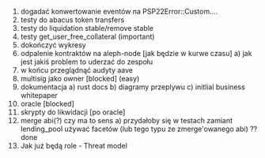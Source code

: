 1. dogadać konwertowanie eventów na PSP22Error::Custom....
1. testy do abacus token transfers
1. testy do liquidation stable/remove stable
1. testy get_user_free_collateral (important)
1. dokończyć wykresy
1. odpalenie kontraktów na aleph-node [jak będzie w kurwe czasu]
   a) jak jest jakiś problem to uderzać do zespołu
1. w końcu przeglądnąć audyty aave
1. multisig jako owner [blocked] (easy)
1. dokumentacja
   a) rust docs
   b) diagramy przeplywu
   c) initlial business whitepaper
1. oracle [blocked]
1. skrypty do likwidacji [po oracle]
1. merge abi(?) czy ma to sens
   a) przydałoby się w testach zamiant lending_pool używać facetów (lub tego typu ze zmerge'owanego abi) ?? done
1. Jak już będą role - Threat model
